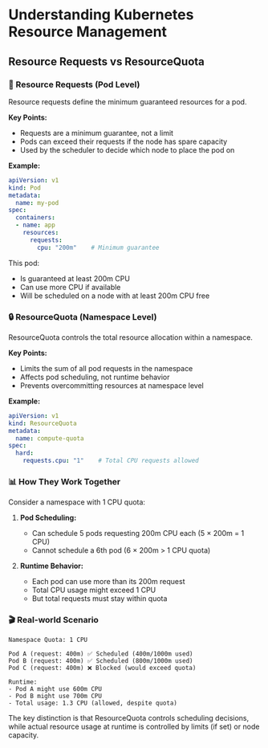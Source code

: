 # Understanding Kubernetes Resource Management

## Resource Requests vs ResourceQuota

### 🎯 Resource Requests (Pod Level)
Resource requests define the minimum guaranteed resources for a pod.

**Key Points:**
- Requests are a minimum guarantee, not a limit
- Pods can exceed their requests if the node has spare capacity
- Used by the scheduler to decide which node to place the pod on

**Example:**
```yaml
apiVersion: v1
kind: Pod
metadata:
  name: my-pod
spec:
  containers:
  - name: app
    resources:
      requests:
        cpu: "200m"    # Minimum guarantee
```
This pod:
- Is guaranteed at least 200m CPU
- Can use more CPU if available
- Will be scheduled on a node with at least 200m CPU free

### 🔒 ResourceQuota (Namespace Level)
ResourceQuota controls the total resource allocation within a namespace.

**Key Points:**
- Limits the sum of all pod requests in the namespace
- Affects pod scheduling, not runtime behavior
- Prevents overcommitting resources at namespace level

**Example:**
```yaml
apiVersion: v1
kind: ResourceQuota
metadata:
  name: compute-quota
spec:
  hard:
    requests.cpu: "1"    # Total CPU requests allowed
```

### 📊 How They Work Together

Consider a namespace with 1 CPU quota:

1. **Pod Scheduling:**
   - Can schedule 5 pods requesting 200m CPU each (5 × 200m = 1 CPU)
   - Cannot schedule a 6th pod (6 × 200m > 1 CPU quota)

2. **Runtime Behavior:**
   - Each pod can use more than its 200m request
   - Total CPU usage might exceed 1 CPU
   - But total requests must stay within quota

### 🎬 Real-world Scenario
```plaintext
Namespace Quota: 1 CPU

Pod A (request: 400m) ✅ Scheduled (400m/1000m used)
Pod B (request: 400m) ✅ Scheduled (800m/1000m used)
Pod C (request: 400m) ❌ Blocked (would exceed quota)

Runtime:
- Pod A might use 600m CPU
- Pod B might use 700m CPU
- Total usage: 1.3 CPU (allowed, despite quota)
```

The key distinction is that ResourceQuota controls scheduling decisions, while actual resource usage at runtime is controlled by limits (if set) or node capacity. 

